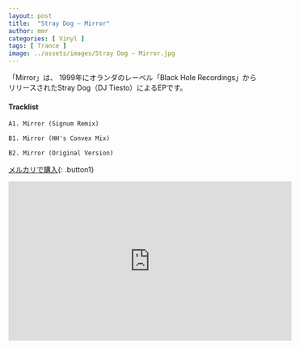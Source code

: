 ```yaml
---
layout: post
title:  "Stray Dog – Mirror"
author: mmr
categories: [ Vinyl ]
tags: [ Trance ]
image: ../assets/images/Stray Dog – Mirror.jpg
---
```


「Mirror」は、
1999年にオランダのレーベル「Black Hole Recordings」からリリースされたStray Dog（DJ Tiesto）によるEPです。

#### Tracklist
```md
A1. Mirror (Signum Remix)

B1. Mirror (HH's Convex Mix)

B2. Mirror (Original Version)
```

[メルカリで購入](https://jp.mercari.com/item/m89381854020?afid=6142608987){: .button1}

<iframe width="560" height="315" src="https://www.youtube.com/embed/W_NtwGEzTvY?si=dlHxrEuC54bysZFt" title="YouTube video player" frameborder="0" allow="accelerometer; autoplay; clipboard-write; encrypted-media; gyroscope; picture-in-picture; web-share" referrerpolicy="strict-origin-when-cross-origin" allowfullscreen></iframe>